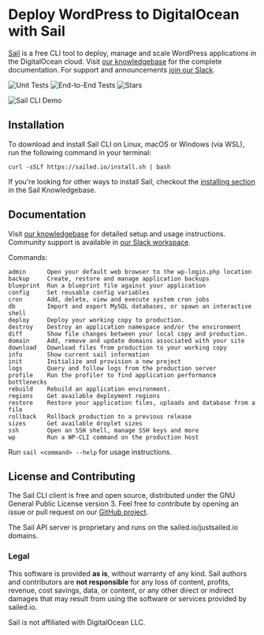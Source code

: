# Deploy WordPress to DigitalOcean with Sail

[Sail](https://sailed.io) is a free CLI tool to deploy, manage and scale WordPress applications
in the DigitalOcean cloud. Visit [our knowledgebase](https://sailed.io/kb/) for the complete
documentation. For support and announcements [join our Slack](https://join.slack.com/t/sailed/shared_invite/zt-vgnf8dfb-oPH1ZY1IwFSg_WyECYh5ow).

![Unit Tests](https://github.com/kovshenin/sail/actions/workflows/unit-tests.yml/badge.svg)
![End-to-End Tests](https://github.com/kovshenin/sail/actions/workflows/end2end-tests.yml/badge.svg)
![Stars](https://img.shields.io/github/stars/kovshenin/sail?style=social)

![Sail CLI Demo](https://user-images.githubusercontent.com/108344/147114001-409080ba-e5c6-4f01-81ff-2bd40c6980a5.png)

## Installation

To download and install Sail CLI on Linux, macOS or Windows (via WSL), run the
following command in your terminal:

```
curl -sSLf https://sailed.io/install.sh | bash
```

If you're looking for other ways to install Sail, checkout the
[installing section](https://sailed.io/kb/install/) in the Sail Knowledgebase.

## Documentation

Visit [our knowledgebase](https://sailed.io/kb/) for detailed setup and usage
instructions. Community support is available in [our Slack workspace](https://join.slack.com/t/sailed/shared_invite/zt-vgnf8dfb-oPH1ZY1IwFSg_WyECYh5ow).

Commands:

	admin      Open your default web browser to the wp-login.php location
	backup     Create, restore and manage application backups
	blueprint  Run a blueprint file against your application
	config     Set reusable config variables
	cron       Add, delete, view and execute system cron jobs
	db         Import and export MySQL databases, or spawn an interactive shell
	deploy     Deploy your working copy to production.
	destroy    Destroy an application namespace and/or the environment
	diff       Show file changes between your local copy and production.
	domain     Add, remove and update domains associated with your site
	download   Download files from production to your working copy
	info       Show current sail information
	init       Initialize and provision a new project
	logs       Query and follow logs from the production server
	profile    Run the profiler to find application performance bottlenecks
	rebuild    Rebuild an application environment.
	regions    Get available deployment regions
	restore    Restore your application files, uploads and database from a file
	rollback   Rollback production to a previous release
	sizes      Get available droplet sizes
	ssh        Open an SSH shell, manage SSH keys and more
	wp         Run a WP-CLI command on the production host

Run `sail <command> --help` for usage instructions.

## License and Contributing

The Sail CLI client is free and open source, distributed under the GNU General
Public License version 3. Feel free to contribute by opening an issue or pull
request on our [GitHub project](https://github.com/kovshenin/sail).

The Sail API server is proprietary and runs on the sailed.io/justsailed.io domains.

### Legal

This software is provided **as is**, without warranty of any kind. Sail authors and contributors are **not responsible** for any loss of content, profits, revenue, cost savings, data, or content, or any other direct or indirect damages that may result from using the software or services provided by sailed.io.

Sail is not affiliated with DigitalOcean LLC.
